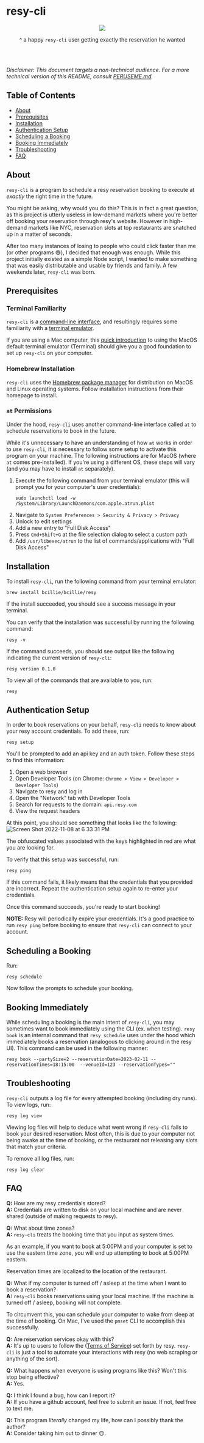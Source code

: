 # resy-cli <!-- omit in toc -->

<p align="center">
<img src="https://i.ytimg.com/vi/TOecxTy4ZJE/hqdefault.jpg"/>
</p>
<p align="center">
^ a happy <code>resy-cli</code> user getting exactly the reservation he wanted
</p>
<br/>
<br/>

*Disclaimer: This document targets a non-technical audience. For a more technical version of this README, consult [PERUSEME.md](PERUSEME.md).*

## Table of Contents <!-- omit in toc -->
- [About](#about)
- [Prerequisites](#prerequisites)
- [Installation](#installation)
- [Authentication Setup](#authentication-setup)
- [Scheduling a Booking](#scheduling-a-booking)
- [Booking Immediately](#booking-immediately)
- [Troubleshooting](#troubleshooting)
- [FAQ](#faq)

## About

`resy-cli` is a program to schedule a resy reservation booking to execute at *exactly* the right time in the future.

You might be asking, why would you do this? This is in fact a great question, as this project is utterly useless in low-demand markets where you're better off booking your reservation through resy's website. However in high-demand markets like NYC, reservation slots at top restaurants are snatched up in a matter of seconds.

After too many instances of losing to people who could click faster than me (or other programs 😅), I decided that enough was enough. While this project initially existed as a simple Node script, I wanted to make something that was easily distributable and usable by friends and family. A few weekends later, `resy-cli` was born.

## Prerequisites

### Terminal Familiarity <!-- omit in toc -->

`resy-cli` is a [command-line interface](https://en.wikipedia.org/wiki/Command-line_interface), and resultingly requires some familiarity with a [terminal emulator]().

If you are using a Mac computer, this [quick introduction]() to using the MacOS default terminal emulator (Terminal) should give you a good foundation to set up `resy-cli` on your computer.

### Homebrew Installation <!-- omit in toc -->

`resy-cli` uses the [Homebrew package manager](https://brew.sh/) for distribution on MacOS and Linux operating systems. Follow installation instructions from their homepage to install.

### `at` Permissions <!-- omit in toc -->

Under the hood, `resy-cli` uses another command-line interface called `at` to schedule reservations to book in the future.

While it's unnecessary to have an understanding of how `at` works in order to use `resy-cli`, it _is_ necessary to follow some setup to activate this program on your machine. The following instructions are for MacOS (where `at` comes pre-installed). If you're using a different OS, these steps will vary (and you may have to install `at` separately).

1. Execute the following command from your terminal emulator (this will prompt you for your computer's user credentials):
   ```
   sudo launchctl load -w /System/Library/LaunchDaemons/com.apple.atrun.plist
   ```
2. Navigate to `System Preferences > Security & Privacy > Privacy`
3. Unlock to edit settings
4. Add a new entry to "Full Disk Access"
5. Press `Cmd+Shift+G` at the file selection dialog to select a custom path
6. Add `/usr/libexec/atrun` to the list of commands/applications with "Full Disk Access"

## Installation

To install `resy-cli`, run the following command from your terminal emulator:

```
brew install bcillie/bcillie/resy
```

If the install succeeded, you should see a success message in your terminal.

You can verify that the installation was successful by running the following command:
```
resy -v
```
If the command succeeds, you should see output like the following indicating the current version of `resy-cli`:
```
resy version 0.1.0
```

To view all of the commands that are available to you, run:
```
resy
```

## Authentication Setup
In order to book reservations on your behalf, `resy-cli` needs to know about your resy account credentials. To add these, run:
```
resy setup
```

You'll be prompted to add an api key and an auth token. Follow these steps to find this information:

1. Open a web browser
2. Open Developer Tools (on Chrome: `Chrome > View > Developer > Developer Tools`)
3. Navigate to resy and log in
4. Open the "Network" tab with Developer Tools
5. Search for requests to the domain: `api.resy.com`
6. View the request headers

At this point, you should see something that looks like the following:
![Screen Shot 2022-11-08 at 6 33 31 PM](https://user-images.githubusercontent.com/10553910/200699901-91cf5e43-bcd7-4a49-bdba-40e54e8bce54.png)

The obfuscated values associated with the keys highlighted in red are what you are looking for.

To verify that this setup was successful, run:

```
resy ping
```
If this command fails, it likely means that the credentials that you provided are incorrect. Repeat the authentication setup again to re-enter your credentials.

Once this command succeeds, you're ready to start booking!

**NOTE:** Resy will periodically expire your credentials. It's a good practice to run `resy ping` before booking to ensure that `resy-cli` can connect to your account.

## Scheduling a Booking

Run:
```
resy schedule
```
Now follow the prompts to schedule your booking.

## Booking Immediately

While scheduling a booking is the main intent of `resy-cli`, you may sometimes want to book immediately using the CLI (ex. when testing). `resy book` is an internal command that `resy schedule` uses under the hood which immediately books a reservation (analogous to clicking around in the resy UI). This command can be used in the following manner:

```
resy book --partySize=2 --reservationDate=2023-02-11 --reservationTimes=18:15:00  --venueId=123 --reservationTypes=""
```

## Troubleshooting

`resy-cli` outputs a log file for every attempted booking (including dry runs). To view logs, run:

```
resy log view
```

Viewing log files will help to deduce what went wrong if `resy-cli` fails to book your desired reservation. Most often, this is due to your computer not being awake at the time of booking, or the restaurant not releasing any slots that match your criteria.

To remove all log files, run:

```
resy log clear
```

## FAQ

**Q:** How are my resy credentials stored?<br/>
**A:** Credentials are written to disk on your local machine and are never shared (outside of making requests to resy).

**Q:** What about time zones?<br/>
**A:** `resy-cli` treats the booking time that you input as system times.

As an example, if you want to book at 5:00PM and your computer is set to use the eastern time zone, you will end up attempting to book at 5:00PM eastern.

Reservation times are localized to the location of the restaurant.

**Q:** What if my computer is turned off / asleep at the time when I want to book a reservation?<br/>
**A:** `resy-cli` books reservations using your local machine. If the machine is turned off / asleep, booking will not complete.

To circumvent this, you can schedule your computer to wake from sleep at the time of booking. On Mac, I've used the `pmset` CLI to accomplish this successfully.

**Q:** Are reservation services okay with this?<br/>
**A:** It's up to users to follow the ([Terms of Service](https://resy.com/terms)) set forth by resy. `resy-cli` is just a tool to automate your interactions with resy (no web scraping or anything of the sort).

**Q:** What happens when everyone is using programs like this? Won't this stop being effective?<br/>
**A:** Yes.

**Q:** I think I found a bug, how can I report it?<br/>
**A:** If you have a github account, feel free to submit an issue. If not, feel free to text me.

**Q:** This program _literally_ changed my life, how can I possibly thank the author?<br/>
**A:** Consider taking him out to dinner 🙃.
